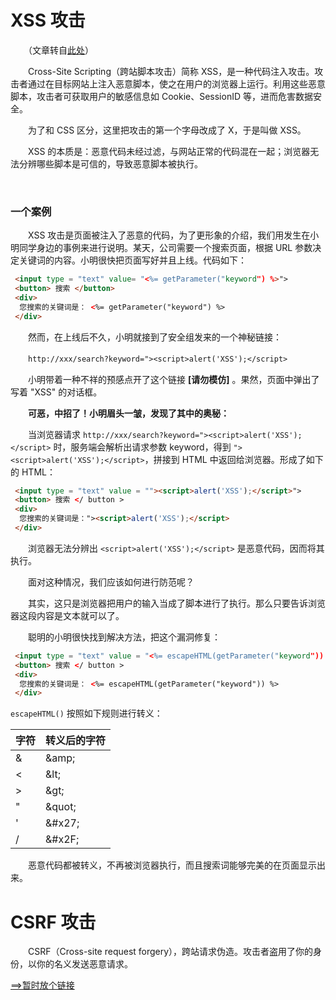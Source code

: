 # XSS 攻击

　　（文章转自[此处](https://www.freebuf.com/articles/web/185654.html)）
  
　　Cross-Site Scripting（跨站脚本攻击）简称 XSS，是一种代码注入攻击。攻击者通过在目标网站上注入恶意脚本，使之在用户的浏览器上运行。利用这些恶意脚本，攻击者可获取用户的敏感信息如 Cookie、SessionID 等，进而危害数据安全。

　　为了和 CSS 区分，这里把攻击的第一个字母改成了 X，于是叫做 XSS。

　　XSS 的本质是：恶意代码未经过滤，与网站正常的代码混在一起；浏览器无法分辨哪些脚本是可信的，导致恶意脚本被执行。
  
  <br>
  
### 一个案例
　　XSS 攻击是页面被注入了恶意的代码，为了更形象的介绍，我们用发生在小明同学身边的事例来进行说明。某天，公司需要一个搜索页面，根据 URL 参数决定关键词的内容。小明很快把页面写好并且上线。代码如下：
```html
 <input type = "text" value= "<%= getParameter("keyword") %>">
 <button> 搜索 </button> 
 <div> 
  您搜索的关键词是： <%= getParameter("keyword") %> 
 </div> 
```
　　然而，在上线后不久，小明就接到了安全组发来的一个神秘链接：

　　`http://xxx/search?keyword="><script>alert('XSS');</script>`

　　小明带着一种不祥的预感点开了这个链接 **[请勿模仿]** 。果然，页面中弹出了写着 "XSS" 的对话框。

　　**可恶，中招了！小明眉头一皱，发现了其中的奥秘：**
  
　　当浏览器请求 `http://xxx/search?keyword="><script>alert('XSS');</script>` 时，服务端会解析出请求参数 keyword，得到 `"><script>alert('XSS');</script>`，拼接到 HTML 中返回给浏览器。形成了如下的 HTML：
```html
 <input type = "text" value = ""><script>alert('XSS');</script>">
 <button> 搜索 </ button > 
 <div> 
  您搜索的关键词是："><script>alert('XSS');</script> 
 </div> 
```

　　浏览器无法分辨出 `<script>alert('XSS');</script>` 是恶意代码，因而将其执行。

　　面对这种情况，我们应该如何进行防范呢？

　　其实，这只是浏览器把用户的输入当成了脚本进行了执行。那么只要告诉浏览器这段内容是文本就可以了。

　　聪明的小明很快找到解决方法，把这个漏洞修复：
```html
 <input type = "text" value = "<%= escapeHTML(getParameter("keyword")) %> ">
 <button> 搜索 </ button > 
 <div> 
  您搜索的关键词是： <%= escapeHTML(getParameter("keyword")) %> 
 </div> 
```
`escapeHTML()` 按照如下规则进行转义：

|字符|转义后的字符| 
|-|-| 
|&|\&amp;| 
|<|\&lt;| 
|>|\&gt;| 
|"|\&quot;| 
|'|\&#x27;| 
|/|\&#x2F;|

　　恶意代码都被转义，不再被浏览器执行，而且搜索词能够完美的在页面显示出来。

# CSRF 攻击
　　CSRF（Cross-site request forgery），跨站请求伪造。攻击者盗用了你的身份，以你的名义发送恶意请求。
  
  [==>暂时放个链接](https://www.cnblogs.com/wangyuyu/p/3388169.html)
